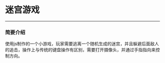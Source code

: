 # 迷宫游戏
- - -
### 简要介绍
使用js制作的一个小游戏，玩家需要逃离一个随机生成的迷宫，并且躲避后面敌人的追击，操作上与传统的键盘操作有区别，需要打开摄像头，并通过手指指向来控制方向。
